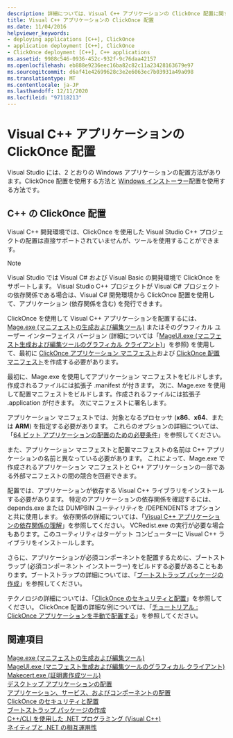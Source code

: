 ```yaml
---
description: 詳細については、Visual C++ アプリケーションの ClickOnce 配置に関するページを参照してください。
title: Visual C++ アプリケーションの ClickOnce 配置
ms.date: 11/04/2016
helpviewer_keywords:
- deploying applications [C++], ClickOnce
- application deployment [C++], ClickOnce
- ClickOnce deployment [C++], C++ applications
ms.assetid: 9988c546-0936-452c-932f-9c76daa42157
ms.openlocfilehash: eb888e9236eec16ba82c82c11a23428163679e97
ms.sourcegitcommit: d6af41e42699628c3e2e6063ec7b03931a49a098
ms.translationtype: MT
ms.contentlocale: ja-JP
ms.lasthandoff: 12/11/2020
ms.locfileid: "97118213"
---
```

# <a name="clickonce-deployment-for-visual-c-applications"></a>Visual C++ アプリケーションの ClickOnce 配置

Visual Studio には、2 とおりの Windows アプリケーションの配置方法があります。ClickOnce 配置を使用する方法と [Windows インストーラー](/windows/win32/Msi/windows-installer-portal)配置を使用する方法です。

## <a name="clickonce-deployment-in-c"></a>C++ の ClickOnce 配置

Visual C++ 開発環境では、ClickOnce を使用した Visual Studio C++ プロジェクトの配置は直接サポートされていませんが、ツールを使用することができます。

> [!NOTE]
> Visual Studio では Visual C# および Visual Basic の開発環境で ClickOnce をサポートします。 Visual Studio C++ プロジェクトが Visual C# プロジェクトの依存関係である場合は、Visual C# 開発環境から ClickOnce 配置を使用して、アプリケーション (依存関係を含む) を発行できます。

ClickOnce を使用して Visual C++ アプリケーションを配置するには、[Mage.exe (マニフェストの生成および編集ツール)](/dotnet/framework/tools/mage-exe-manifest-generation-and-editing-tool) またはそのグラフィカル ユーザー インターフェイス バージョン (詳細については「[MageUI.exe (マニフェスト生成および編集ツールのグラフィカル クライアント)](/dotnet/framework/tools/mageui-exe-manifest-generation-and-editing-tool-graphical-client)」を参照) を使用して、最初に [ClickOnce アプリケーション マニフェスト](/visualstudio/deployment/clickonce-application-manifest)および [ClickOnce 配置マニフェスト](/visualstudio/deployment/clickonce-deployment-manifest)を作成する必要があります。

最初に、Mage.exe を使用してアプリケーション マニフェストをビルドします。作成されるファイルには拡張子 .manifest が付きます。 次に、Mage.exe を使用して配置マニフェストをビルドします。作成されるファイルには拡張子 .application が付きます。 次にマニフェストに署名します。

アプリケーション マニフェストでは、対象となるプロセッサ (**x86**、**x64**、または **ARM**) を指定する必要があります。 これらのオプションの詳細については、「[64 ビット アプリケーションの配置のための必要条件](/visualstudio/deployment/deploying-prerequisites-for-64-bit-applications)」を参照してください。

また、アプリケーション マニフェストと配置マニフェストの名前は C++ アプリケーションの名前と異なっている必要があります。 これによって、Mage.exe で作成されるアプリケーション マニフェストと C++ アプリケーションの一部である外部マニフェストの間の競合を回避できます。

配置では、アプリケーションが依存する Visual C++ ライブラリをインストールする必要があります。 特定のアプリケーションの依存関係を確認するには、depends.exe または DUMPBIN ユーティリティを /DEPENDENTS オプションと共に使用します。 依存関係の詳細については、「[Visual C++ アプリケーションの依存関係の理解](understanding-the-dependencies-of-a-visual-cpp-application.md)」を参照してください。 VCRedist.exe の実行が必要な場合もあります。このユーティリティはターゲット コンピューターに Visual C++ ライブラリをインストールします。

さらに、アプリケーションが必須コンポーネントを配置するために、ブートストラップ (必須コンポーネント インストーラー) をビルドする必要があることもあります。ブートストラップの詳細については、「[ブートストラップ パッケージの作成](/visualstudio/deployment/creating-bootstrapper-packages)」を参照してください。

テクノロジの詳細については、「[ClickOnce のセキュリティと配置](/visualstudio/deployment/clickonce-security-and-deployment)」を参照してください。 ClickOnce 配置の詳細な例については、「[チュートリアル : ClickOnce アプリケーションを手動で配置する](/visualstudio/deployment/walkthrough-manually-deploying-a-clickonce-application)」を参照してください。

## <a name="see-also"></a>関連項目

[Mage.exe (マニフェストの生成および編集ツール)](/dotnet/framework/tools/mage-exe-manifest-generation-and-editing-tool)<br>
[MageUI.exe (マニフェスト生成および編集ツールのグラフィカル クライアント)](/dotnet/framework/tools/mageui-exe-manifest-generation-and-editing-tool-graphical-client)<br>
[Makecert.exe (証明書作成ツール)](/windows/win32/SecCrypto/makecert)<br>
[デスクトップ アプリケーションの配置](deploying-native-desktop-applications-visual-cpp.md)<br>
[アプリケーション、サービス、およびコンポーネントの配置](/visualstudio/deployment/deploying-applications-services-and-components)<br>
[ClickOnce のセキュリティと配置](/visualstudio/deployment/clickonce-security-and-deployment)<br>
[ブートストラップ パッケージの作成](/visualstudio/deployment/creating-bootstrapper-packages)<br>
[C++/CLI を使用した .NET プログラミング (Visual C++)](../dotnet/dotnet-programming-with-cpp-cli-visual-cpp.md)<br>
[ネイティブと .NET の相互運用性](../dotnet/native-and-dotnet-interoperability.md)
